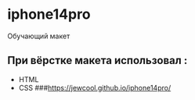 # iphone14pro
Обучающий макет
## При вёрстке макета использовал :
- HTML
- CSS
###https://jewcool.github.io/iphone14pro/

